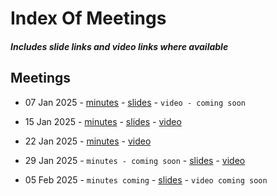 # Index Of Meetings
##### Includes slide links and video links where available

## Meetings

- 07 Jan 2025 - [minutes](https://github.com/DRep-Collective/Landing/blob/main/docs/meeting-minutes/meeting-minutes-07-jan-2025.md) - [slides](https://github.com/DRep-Collective/Landing/blob/main/docs/meeting-minutes/slides/meeting-1-drep-collective-slides.pdf) - `video - coming soon`

- 15 Jan 2025 - [minutes](https://github.com/DRep-Collective/Landing/blob/main/docs/meeting-minutes/meeting-minutes-15-jan-2025.md) - [slides](https://github.com/DRep-Collective/Landing/blob/main/docs/meeting-minutes/slides/meeting-2-drep-collective-slides.pdf) - [video](https://x.com/i/status/1880296609793081854)

- 22 Jan 2025 - [minutes](https://github.com/DRep-Collective/Landing/blob/main/docs/meeting-minutes/meeting-minutes-22-jan-2025.md) - [video](https://youtu.be/xkdYsPNOkdg?si=J98kGxtY-41jXle4)
  
- 29 Jan 2025 - `minutes - coming soon` - [slides](https://github.com/DRep-Collective/Landing/blob/main/docs/meeting-minutes/slides/meeting-4-drep-collective-slides.pdf) - [video](https://t.co/1biejbaell)

- 05 Feb 2025 - `minutes coming` - [slides](https://github.com/DRep-Collective/Landing/blob/main/docs/meeting-minutes/slides/meeting-5-drep-collective-slides.pdf) - `video coming soon`
